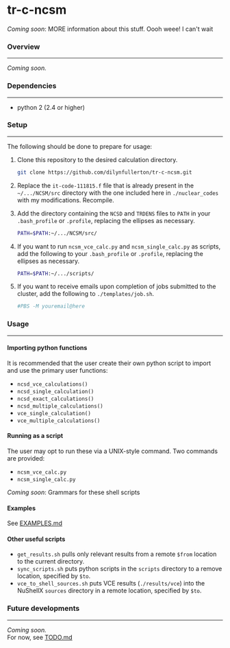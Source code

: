 # tr-c-ncsm
_Coming soon_: MORE information about this stuff. Oooh weee! I can't wait

### Overview
---
_Coming soon._

### Dependencies
---
* python 2 (2.4 or higher)

### Setup
---
The following should be done to prepare for usage:

1. Clone this repository to the desired calculation directory.  

   ```bash
   git clone https://github.com/dilynfullerton/tr-c-ncsm.git
   ```
2. Replace the `it-code-111815.f` file that is already present in the
`~/.../NCSM/src` directory with the one included here in
`./nuclear_codes` with my modifications. Recompile.  

3. Add the directory containing the `NCSD` and `TRDENS` files to
`PATH` in your `.bash_profile` or `.profile`, replacing the ellipses
as necessary.  

   ```bash
   PATH=$PATH:~/.../NCSM/src/
   ```
   
4. If you want to run `ncsm_vce_calc.py` and `ncsm_single_calc.py` as
scripts, add the following to your `.bash_profile` or `.profile`, replacing
the ellipses as necessary.  

   ```bash
   PATH=$PATH:~/.../scripts/
   ```
5. If you want to receive emails upon completion of jobs submitted to
the cluster, add the following to `./templates/job.sh`.  

   ```bash
   #PBS -M youremail@here
   ```

### Usage
---
#### Importing python functions
It is recommended that the user create their own python script to
import and use the primary user functions:

* `ncsd_vce_calculations()`
* `ncsd_single_calculation()`
* `ncsd_exact_calculations()`
* `ncsd_multiple_calculations()`
* `vce_single_calculation()`
* `vce_multiple_calculations()`

#### Running as a script
The user may opt to run these via a UNIX-style command. Two commands
are provided:

* `ncsm_vce_calc.py`
* `ncsm_single_calc.py`

_Coming soon_: Grammars for these shell scripts

#### Examples
See [EXAMPLES.md](EXAMPLES.md)

#### Other useful scripts
* `get_results.sh` pulls only relevant results from a remote `$from`
location to the current directory.
* `sync_scripts.sh` puts python scripts in the `scripts` directory to
a remove location, specified by `$to`.
* `vce_to_shell_sources.sh` puts VCE results (`./results/vce`) into
the NuShellX `sources` directory in a remote location, specified by `$to`.

### Future developments
---
_Coming soon._  
For now, see [TODO.md](TODO.md)
